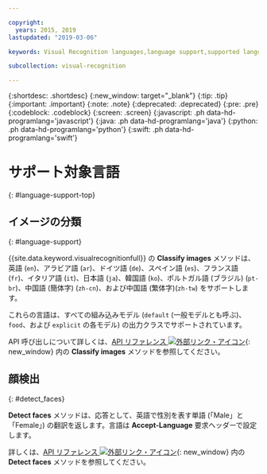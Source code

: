 ```yaml
---

copyright:
  years: 2015, 2019
lastupdated: "2019-03-06"

keywords: Visual Recognition languages,language support,supported languages

subcollection: visual-recognition

---
```


{:shortdesc: .shortdesc}
{:new_window: target="_blank"}
{:tip: .tip}
{:important: .important}
{:note: .note}
{:deprecated: .deprecated}
{:pre: .pre}
{:codeblock: .codeblock}
{:screen: .screen}
{:javascript: .ph data-hd-programlang='javascript'}
{:java: .ph data-hd-programlang='java'}
{:python: .ph data-hd-programlang='python'}
{:swift: .ph data-hd-programlang='swift'}

# サポート対象言語
{: #language-support-top}

## イメージの分類
{: #language-support}

{{site.data.keyword.visualrecognitionfull}} の **Classify images** メソッドは、英語 (`en`)、アラビア語 (`ar`)、ドイツ語 (`de`)、スペイン語 (`es`)、フランス語 (`fr`)、イタリア語 (`it`)、日本語 (`ja`)、韓国語 (`ko`)、ポルトガル語 (ブラジル) (`pt-br`)、中国語 (簡体字) (`zh-cn`)、および中国語 (繁体字)(`zh-tw`) をサポートします。

これらの言語は、すべての組み込みモデル (`default` (一般モデルとも呼ぶ)、`food`、および `explicit` の各モデル) の出力クラスでサポートされています。

API 呼び出しについて詳しくは、[API リファレンス ![外部リンク・アイコン](../../icons/launch-glyph.svg "外部リンク・アイコン")](https://{DomainName}/apidocs/visual-recognition/#classify-images){: new_window} 内の **Classify images** メソッドを参照してください。

## 顔検出
{: #detect_faces}

**Detect faces** メソッドは、応答として、英語で性別を表す単語 (「Male」と「Female」) の翻訳を返します。言語は **Accept-Language** 要求ヘッダーで設定します。

詳しくは、[API リファレンス ![外部リンク・アイコン](../../icons/launch-glyph.svg "外部リンク・アイコン")](https://{DomainName}/apidocs/visual-recognition/#detect-faces-in-images){: new_window} 内の **Detect faces** メソッドを参照してください。
